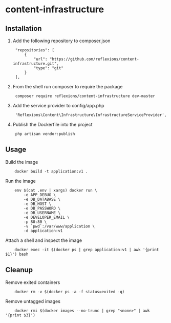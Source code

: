# content-infrastructure

## Installation

1. Add the following repository to composer.json

        "repositories": [
            {
                "url": "https://github.com/reflexions/content-infrastructure.git",
                "type": "git"
            }
        ],

2. From the shell run composer to require the package

        composer require reflexions/content-infrastructure dev-master

3. Add the service provider to config/app.php

        'Reflexions\Content\Infrastructure\InfrastructureServiceProvider',

4. Publish the Dockerfile into the project

        php artisan vendor:publish

## Usage

Build the image

        docker build -t application:v1 .

Run the image

        env $(cat .env | xargs) docker run \
            -e APP_DEBUG \
            -e DB_DATABASE \
            -e DB_HOST \
            -e DB_PASSWORD \
            -e DB_USERNAME \
            -e DEVELOPER_EMAIL \
            -p 80:80 \
            -v `pwd`:/var/www/application \
            -d application:v1

Attach a shell and inspect the image

        docker exec -it $(docker ps | grep application:v1 | awk '{print $1}') bash

## Cleanup

Remove exited containers

        docker rm -v $(docker ps -a -f status=exited -q)

Remove untagged images

        docker rmi $(docker images --no-trunc | grep "<none>" | awk '{print $3}')
